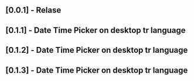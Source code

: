 ## [0.0.1] - Relase 

## [0.1.1] - Date Time Picker on desktop tr language
## [0.1.2] - Date Time Picker on desktop tr language
## [0.1.3] - Date Time Picker on desktop tr language
